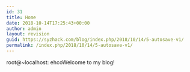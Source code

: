 ```yaml
---
id: 31
title: Home
date: 2018-10-14T17:25:43+00:00
author: admin
layout: revision
guid: https://syzhack.com/blog/index.php/2018/10/14/5-autosave-v1/
permalink: /index.php/2018/10/14/5-autosave-v1/
---
```

root@~localhost: ehcoWelcome to my blog!